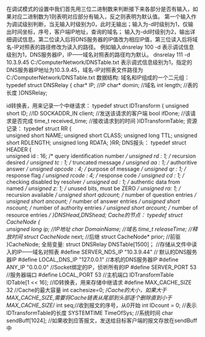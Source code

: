 
在调试模式的设置中我们首先用三位二进制数来判断接下来各部分是否有输入，如果对应二进制数为1则表明对应部分有输入，反之则表明为默认值。
第一个输入作为调试级别判断，当无输入时级别为0，此时无输出；输入为-d时级别为1，仅输出时间坐标，序号，客户端IP地址，查询的域名；
输入为-dd时级别为2，输出详细调试信息。第二位读入后将DNS服务器的IP值改为相应IP值，第三位读入后将域名-IP对照表的路径修改为读入的路径。
例如输入dnsrelay 100 -d 表示调试信息级别为1，DNS服务器IP，IP——域名对照表的路径均为默认。
dnsrelay 111 -d 10.3.9.45 C:/ComputerNetwork/DNSTable.txt
表示调式信息级别为1，指定的DNS服务器IP地址为10.3.9.45，域名-IP对照表文件路径为C:/ComputerNetwork/DNSTable.txt
数据结构:
域名和IP组成的一个二元组：
typedef struct DNSRelay
{
    char* IP;          //IP
    char* domin;       //域名
    int length;        //表的长度
}DNSRelay;

id转换表，用来记录一个中继请求：
typedef struct IDTransform 
{
    unsigned short ID;    //ID
    SOCKADDR_IN client;   //发送该请求的客户端
    bool ifDone;         //该请求是否完成
    time_t received_time;   //接收请求到的时间
}IDTransformTable;
资源记录：
typedef struct RR {       
    unsigned short NAME;
    unsigned short CLASS;
    unsigned long TTL;
    unsigned short RDLENGTH;
    unsigned long RDATA;
}RR;
DNS报头：
typedef struct HEADER {     
    unsigned id : 16;    /* query identification number */
    unsigned rd : 1;     /* recursion desired */
    unsigned tc : 1;     /* truncated message */
    unsigned aa : 1;     /* authoritive answer */
    unsigned opcode : 4; /* purpose of message */
    unsigned qr : 1;     /* response flag */
    unsigned rcode : 4;  /* response code */
    unsigned cd : 1;     /* checking disabled by resolver */
    unsigned ad : 1;     /* authentic data from named */
    unsigned z: 1;      /* unused bits, must be ZERO */
    unsigned ra: 1;     /* recursion available */
    unsigned short qdcount;       /* number of question entries */
    unsigned short ancount;       /* number of answer entries */
    unsigned short nscount;       /* number of authority entries */
   unsigned short arcount;       /* number of resource entries */
}DNSHead,*DNShead;
Cache的节点：
typedef struct CacheNode {   
	unsigned long ip;    //IP地址
	char* DomainName;   //域名
	time_t releaseTime;  //释放时间
	struct CacheNode* next; //后继
	struct CacheNode* prior; //前驱
}CacheNode;
全局变量:
struct DNSRelay DNSTable[1500]； //存储从文件中读入的IP——域名对照表
#define SERVER_NDS_IP "10.3.9.44" // 默认的DNS服务器IP
#define LOCAL_DNS_IP "127.0.0.1"   //本机的DNS服务器IP
#define ANY_IP "0.0.0.0"   //Socket绑定的IP，侦听所有的IP
#define SERVER_PORT 53      //服务器端口
#define LOCAL_PORT 53        //主机端口
IDTransformTable IDTable[1 << 16]; //ID转换表，用来存储中继请求
#define MAX_CACHE_SIZE 32 //Cache的最大容量
int cachesize=0; /*Cache的大小，如果大于MAX_CACHE_SIZE,需要将Cache链表从尾部到头部逐个删除直到小于MAX_CACHE_SIZE*/
int seq;//收到报文的序号，从0开始
int IDcount = 0; //表示IDTransformTable的长度
SYSTEMTIME TimeOfSys; //系统时间
char sendBuff[1024];  //如果收到应答报文，发送给目标客户端的报文存放在sendBuff中



